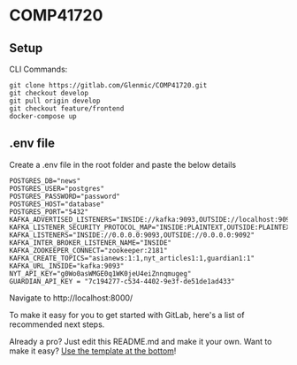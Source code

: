 # COMP41720

## Setup
CLI Commands:
```
git clone https://gitlab.com/Glenmic/COMP41720.git
git checkout develop
git pull origin develop
git checkout feature/frontend
docker-compose up
```
## .env file
Create a .env file in the root folder and paste the below details
```
POSTGRES_DB="news"
POSTGRES_USER="postgres"
POSTGRES_PASSWORD="password"
POSTGRES_HOST="database"
POSTGRES_PORT="5432"
KAFKA_ADVERTISED_LISTENERS="INSIDE://kafka:9093,OUTSIDE://localhost:9092"
KAFKA_LISTENER_SECURITY_PROTOCOL_MAP="INSIDE:PLAINTEXT,OUTSIDE:PLAINTEXT"
KAFKA_LISTENERS="INSIDE://0.0.0.0:9093,OUTSIDE://0.0.0.0:9092"
KAFKA_INTER_BROKER_LISTENER_NAME="INSIDE"
KAFKA_ZOOKEEPER_CONNECT="zookeeper:2181"
KAFKA_CREATE_TOPICS="asianews:1:1,nyt_articles1:1,guardian1:1"
KAFKA_URL_INSIDE="kafka:9093"
NYT_API_KEY="g0Wo0asWMGE0q1WK0jeU4eiZnnqmugeg"
GUARDIAN_API_KEY = "7c194277-c534-4402-9e3f-de51de1ad433"
```


Navigate to http://localhost:8000/

To make it easy for you to get started with GitLab, here's a list of recommended next steps.

Already a pro? Just edit this README.md and make it your own. Want to make it easy? [Use the template at the bottom](#editing-this-readme)!

